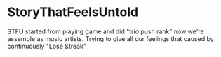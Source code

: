 # StoryThatFeelsUntold
STFU started from playing game and did "trio push rank" now we're assemble as music artists. Trying to give all our  feelings that caused by continuously "Lose Streak"
